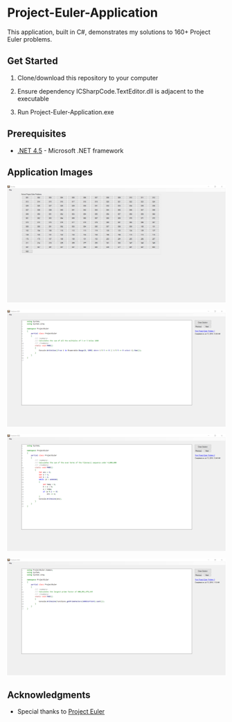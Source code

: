 # Project-Euler-Application

This application, built in C#, demonstrates my solutions to 160+ Project Euler problems.

## Get Started

1. Clone/download this repository to your computer

2. Ensure dependency ICSharpCode.TextEditor.dll is adjacent to the executable

3. Run Project-Euler-Application.exe

## Prerequisites

* [.NET 4.5](https://www.microsoft.com/en-us/download/details.aspx?id=30653) - Microsoft .NET framework

## Application Images

![Project Euler Application](https://github.com/ROXER94/Project-Euler-Application/blob/master/images/Project%20Euler%20Application.png?raw=true)

![Problem 001](https://github.com/ROXER94/Project-Euler-Application/blob/master/images/Problem%20001.png?raw=true)

![Problem 002](https://github.com/ROXER94/Project-Euler-Application/blob/master/images/Problem%20002.png?raw=true)

![Problem 003](https://github.com/ROXER94/Project-Euler-Application/blob/master/images/Problem%20003.png?raw=true)

## Acknowledgments

* Special thanks to [Project Euler](https://projecteuler.net)
